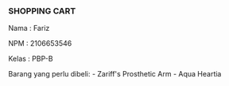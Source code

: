 ### SHOPPING CART

Nama    : Fariz  

NPM     : 2106653546

Kelas   : PBP-B

Barang yang perlu dibeli:
    - Zariff's Prosthetic Arm
    - Aqua Heartia